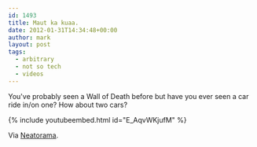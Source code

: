 ```yaml
---
id: 1493
title: Maut ka kuaa.
date: 2012-01-31T14:34:48+00:00
author: mark
layout: post
tags:
  - arbitrary
  - not so tech
  - videos
---
```

You've probably seen a Wall of Death before but have you ever seen a car ride in/on one? How about two cars?

{% include youtubeembed.html id="E_AqvWKjufM" %}

Via [Neatorama](http://www.neatorama.com/2011/11/26/the-well-of-death/).
